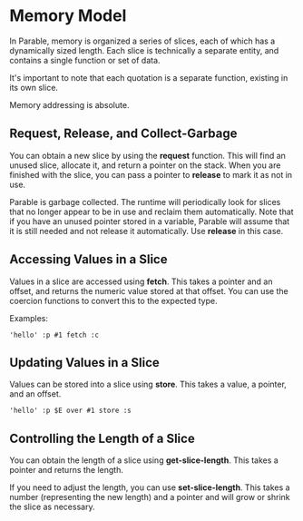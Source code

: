 # Memory Model

In Parable, memory is organized a series of slices, each of which has a dynamically sized length. Each slice is technically a separate entity, and contains a single function or set of data.

It's important to note that each quotation is a separate function, existing in its own slice.

Memory addressing is absolute.

## Request, Release, and Collect-Garbage

You can obtain a new slice by using the **request** function. This will find an unused slice, allocate it, and return a pointer on the stack. When you are finished with the slice, you can pass a pointer to **release** to mark it as not in use.

Parable is garbage collected. The runtime will periodically look for slices that no longer appear to be in use and reclaim them automatically. Note that if you have an unused pointer stored in a variable, Parable will assume that it is still needed and not release it automatically. Use **release** in this case.

## Accessing Values in a Slice

Values in a slice are accessed using **fetch**. This takes a pointer and an offset, and returns the numeric value stored at that offset. You can use the coercion functions to convert this to the expected type.

Examples:

    'hello' :p #1 fetch :c

## Updating Values in a Slice

Values can be stored into a slice using **store**. This takes a value, a pointer, and an offset.

    'hello' :p $E over #1 store :s

## Controlling the Length of a Slice

You can obtain the length of a slice using **get-slice-length**. This takes a pointer and returns the length.

If you need to adjust the length, you can use **set-slice-length**. This takes a number (representing the new length) and a pointer and will grow or shrink the slice as necessary.



